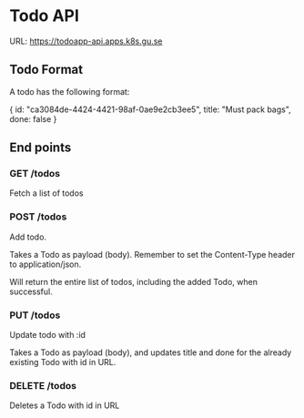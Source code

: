 # Todo API

URL: https://todoapp-api.apps.k8s.gu.se

## Todo Format

A todo has the following format:

{
  id: "ca3084de-4424-4421-98af-0ae9e2cb3ee5",
  title: "Must pack bags",
  done: false
}

## End points

### GET /todos
Fetch a list of todos

### POST /todos
Add todo.

Takes a Todo as payload (body). Remember to set the Content-Type header to application/json.

Will return the entire list of todos, including the added Todo, when successful.

### PUT /todos
Update todo with :id

Takes a Todo as payload (body), and updates title and done for the already existing Todo with id in URL.

### DELETE /todos
Deletes a Todo with id in URL